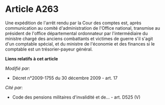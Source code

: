 # Article A263

Une expédition de l'arrêt rendu par la Cour des comptes est, après communication au comité d'administration de l'Office
national, transmise au président de l'office départemental ordonnateur par l'intermédiaire du       ministre chargé des
anciens combattants et victimes de guerre s'il s'agit d'un comptable spécial, et du ministre de l'économie et des finances si
le comptable est un trésorier-payeur général.

**Liens relatifs à cet article**

_Modifié par_:

  - Décret n°2009-1755 du 30 décembre 2009 - art. 17

_Cité par_:

  - Code des pensions militaires d'invalidité et de... - art. D525 (V)
